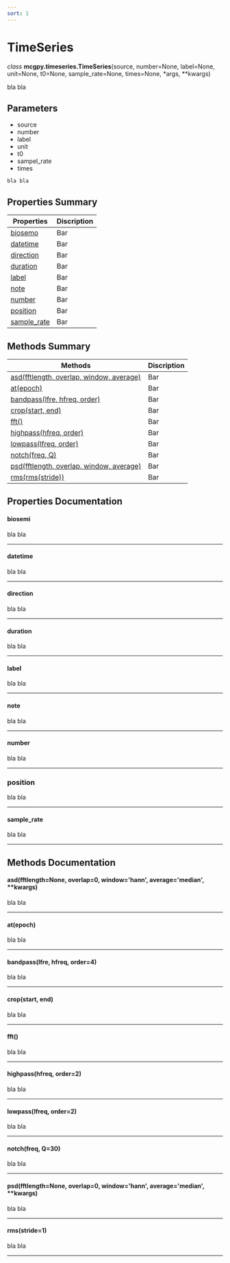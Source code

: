 ```yaml
---
sort: 1
---
```


# TimeSeries

*class* **mcgpy.timeseries.TimeSeries**(source, number=None, label=None, unit=None, t0=None, sample_rate=None, times=None, *args, **kwargs)

bla bla

## Parameters

* source
* number
* label
* unit
* t0
* sampel_rate
* times

```note
bla bla
```

## Properties Summary

| Properties     | Discription |
|----------------|-------------|
| [biosemo](https://pjjung.github.io/mcgpy/Classes/TimeSeries.html#biosemi)      | Bar         |
| [datetime](https://pjjung.github.io/mcgpy/Classes/TimeSeries.html#datetime)    | Bar         |
| [direction](https://pjjung.github.io/mcgpy/Classes/TimeSeries.html#direction)  | Bar         |
| [duration](https://pjjung.github.io/mcgpy/Classes/TimeSeries.html#duration)    | Bar         |
| [label](https://pjjung.github.io/mcgpy/Classes/TimeSeries.html#label)          | Bar         |
| [note](https://pjjung.github.io/mcgpy/Classes/TimeSeries.html#note)            | Bar         |
| [number](https://pjjung.github.io/mcgpy/Classes/TimeSeries.html#number)        | Bar         |
| [position](https://pjjung.github.io/mcgpy/Classes/TimeSeries.html#position)    | Bar         |
| [sample_rate](https://pjjung.github.io/mcgpy/Classes/TimeSeries.html#sample_rate)| Bar         |

## Methods Summary

| Methods        | Discription |
|----------------|-------------|
| [asd(fftlength, overlap, window, average)](https://pjjung.github.io/mcgpy/Classes/TimeSeries.html#asdfftlengthnone-overlap0-windowhann-averagemedian-kwargs)      | Bar         |
| [at(epoch)](https://pjjung.github.io/mcgpy/Classes/TimeSeries.html#atepoch)       | Bar         |
| [bandpass(lfre, hfreq, order)](https://pjjung.github.io/mcgpy/Classes/TimeSeries.html#bandpasslfre-hfreq-order4) | Bar         |
| [crop(start, end)](https://pjjung.github.io/mcgpy/Classes/TimeSeries.html#cropstart-end)     | Bar         |
| [fft()](https://pjjung.github.io/mcgpy/Classes/TimeSeries.html#fft)      | Bar         |
| [highpass(hfreq, order)](https://pjjung.github.io/mcgpy/Classes/TimeSeries.html#highpasshfreq-order2) | Bar         |
| [lowpass(lfreq, order)](https://pjjung.github.io/mcgpy/Classes/TimeSeries.html#lowpasslfreq-order2)  | Bar         |
| [notch(freq, Q)](https://pjjung.github.io/mcgpy/Classes/TimeSeries.html#notchfreq-q30)    | Bar         |
| [psd(fftlength, overlap, window, average)](https://pjjung.github.io/mcgpy/Classes/TimeSeries.html#psdfftlengthnone-overlap0-windowhann-averagemedian-kwargs)      | Bar         |
| [rms(rms(stride))](https://pjjung.github.io/mcgpy/Classes/TimeSeries.html#rmsstride1)      | Bar         |


## Properties Documentation

#### biosemi
bla bla

---
#### datetime 
bla bla

---
#### direction
bla bla

---
#### duration 
bla bla

---
#### label
bla bla

---
#### note
bla bla

---
#### number
bla bla

---
### position
bla bla

---
#### sample_rate
bla bla

---


## Methods Documentation

#### asd(fftlength=None, overlap=0, window='hann', average='median', **kwargs)
bla bla

---
#### at(epoch)
bla bla

---
#### bandpass(lfre, hfreq, order=4) 
bla bla

---
#### crop(start, end)
bla bla

---
#### fft()
bla bla

---
#### highpass(hfreq, order=2)
bla bla

---
#### lowpass(lfreq, order=2)
bla bla

---
#### notch(freq, Q=30)
bla bla

---
#### psd(fftlength=None, overlap=0, window='hann', average='median', **kwargs)
bla bla

---

#### rms(stride=1)
bla bla

---
